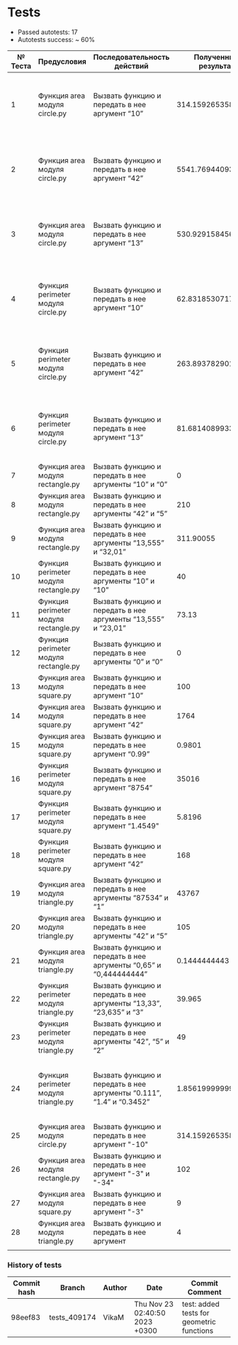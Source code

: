 
# Tests

- Passed autotests: 17
- Autotests success: ~ 60%

| № Теста | Предусловия                           | Последовательность действий                                          | Полученный результат | Ожидаемый результат | Вердикт                                                            |
|---------|---------------------------------------|----------------------------------------------------------------------|----------------------|---------------------|--------------------------------------------------------------------|
| 1       | Функция area модуля circle.py         | Вызвать функцию и передать в нее аргумент “10”                       | 314.1592653589793    | ~ 314.15927         | Результаты не совпали на некую дельта, которой можно пренебречь    |
| 2       | Функция area модуля circle.py         | Вызвать функцию и передать в нее аргумент “42”                       | 5541.769440932396    | ~ 5541.76944        | Результаты не совпали на некую дельта, которой можно пренебречь    |
| 3       | Функция area модуля circle.py         | Вызвать функцию и передать в нее аргумент “13”                       | 530.929158456675     | ~ 530.92916         | Результаты не совпали на некую дельта, которой можно пренебречь    |
| 4       | Функция perimeter модуля circle.py    | Вызвать функцию и передать в нее аргумент “10”                       | 62.83185307179586    | ~ 62.83185          | Результаты не совпали на некую дельта, которой можно пренебречь    |
| 5       | Функция perimeter модуля circle.py    | Вызвать функцию и передать в нее аргумент “42”                       | 263.89378290154264   | ~ 263.89378         | Результаты не совпали на некую дельта, которой можно пренебречь    |
| 6       | Функция perimeter модуля circle.py    | Вызвать функцию и передать в нее аргумент “13”                       | 81.68140899333463    | ~ 81.68141          | Результаты не совпали на некую дельта, которой можно пренебречь    |
| 7       | Функция area модуля rectangle.py      | Вызвать функцию и передать в нее аргументы “10” и “0”                | 0                    | 0                   | Результаты совпали                                                 |
| 8       | Функция area модуля rectangle.py      | Вызвать функцию и передать в нее аргументы “42” и “5”                | 210                  | 210                 | Результаты совпали                                                 |
| 9       | Функция area модуля rectangle.py      | Вызвать функцию и передать в нее аргументы “13,555” и “32,01”        | 311.90055            | 311.90055           | Результаты совпали                                                 |
| 10      | Функция perimeter модуля rectangle.py | Вызвать функцию и передать в нее аргументы “10” и “10”               | 40                   | 40                  | Результаты совпали                                                 |
| 11      | Функция perimeter модуля rectangle.py | Вызвать функцию и передать в нее аргументы “13,555” и “23,01”        | 73.13                | 73.13               | Результаты совпали                                                 |
| 12      | Функция perimeter модуля rectangle.py | Вызвать функцию и передать в нее аргументы “0” и “0”                 | 0                    | 0                   | Результаты совпали                                                 |
| 13      | Функция area модуля square.py         | Вызвать функцию и передать в нее аргумент “10”                       | 100                  | 100                 | Результаты совпали                                                 |
| 14      | Функция area модуля square.py         | Вызвать функцию и передать в нее аргумент “42”                       | 1764                 | 1764                | Результаты совпали                                                 |
| 15      | Функция area модуля square.py         | Вызвать функцию и передать в нее аргумент “0.99”                     | 0.9801               | 0.9801              | Результаты совпали                                                 |
| 16      | Функция perimeter модуля square.py    | Вызвать функцию и передать в нее аргумент “8754”                     | 35016                | 35016               | Результаты совпали                                                 |
| 17      | Функция perimeter модуля square.py    | Вызвать функцию и передать в нее аргумент “1.4549"                   | 5.8196               | 5.8196              | Результаты совпали                                                 |
| 18      | Функция perimeter модуля square.py    | Вызвать функцию и передать в нее аргумент “42”                       | 168                  | 168                 | Результаты совпали                                                 |
| 19      | Функция area модуля triangle.py       | Вызвать функцию и передать в нее аргументы “87534” и “1”             | 43767                | 43767               | Результаты совпали                                                 |
| 20      | Функция area модуля triangle.py       | Вызвать функцию и передать в нее аргументы “42” и “5”                | 105                  | 105                 | Результаты совпали                                                 |
| 21      | Функция area модуля triangle.py       | Вызвать функцию и передать в нее аргументы “0,65” и “0,444444444”    | 0.1444444443         | 0,1444444443        | Результаты совпали                                                 |
| 22      | Функция perimeter модуля triangle.py  | Вызвать функцию и передать в нее аргументы “13,33”, “23,635” и “3”   | 39.965               | 39.965              | Результаты совпали                                                 |
| 23      | Функция perimeter модуля triangle.py  | Вызвать функцию и передать в нее аргументы “42”, “5” и “2”           | 49                   | 49                  | Результаты совпали                                                 |
| 24      | Функция perimeter модуля triangle.py  | Вызвать функцию и передать в нее аргументы “0.111”, “1.4” и “0.3452” | 1.8561999999999999   | 1.8562              | Результаты не совпали на некую дельта, которой можно пренебречь    |
| 25      | Функция area модуля circle.py         | Вызвать функцию и передать в нее аргумент "-10"                      | 314.1592653589793    | Ошибка              | Результаты не совпали                                              |
| 26      | Функция area модуля rectangle.py      | Вызвать функцию и передать в нее аргумент "-3" и "-34"               | 102                  | Ошибка              | Результаты не совпали                                              |
| 27      | Функция area модуля square.py         | Вызвать функцию и передать в нее аргумент "-3"                       | 9                    | Ошибка              | Результаты не совпали                                              |
| 28      | Функция area модуля triangle.py       | Вызвать функцию и передать в нее аргумент                            | 4                    | Ошибка              | Результаты не совпали                                              |
|         |                                       |                                                                      |                      |                     |                                                                    |


### History of tests

| Commit hash | Branch       | Author | Date                           | Commit Comment                            |
|-------------|--------------|--------|--------------------------------|-------------------------------------------|
| 98eef83     | tests_409174 | VikaM  | Thu Nov 23 02:40:50 2023 +0300 | test: added tests for geometric functions |